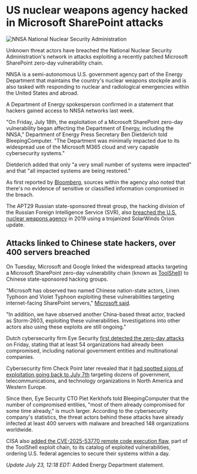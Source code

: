 # US nuclear weapons agency hacked in Microsoft SharePoint attacks

![NNSA National Nuclear Security Administration](https://www.bleepstatic.com/content/hl-images/2025/07/23/NNSA.jpg)

Unknown threat actors have breached the National Nuclear Security Administration's network in attacks exploiting a recently patched Microsoft SharePoint zero-day vulnerability chain.

NNSA is a semi-autonomous U.S. government agency part of the Energy Department that maintains the country's nuclear weapons stockpile and is also tasked with responding to nuclear and radiological emergencies within the United States and abroad.

A Department of Energy spokesperson confirmed in a statement that hackers gained access to NNSA networks last week.

"On Friday, July 18th, the exploitation of a Microsoft SharePoint zero-day vulnerability began affecting the Department of Energy, including the NNSA," Department of Energy Press Secretary Ben Dietderich told BleepingComputer. "The Department was minimally impacted due to its widespread use of the Microsoft M365 cloud and very capable cybersecurity systems."

Dietderich added that only "a very small number of systems were impacted" and that "all impacted systems are being restored."

As first reported by [Bloomberg](http://www.bloomberg.com/news/articles/2025-07-23/us-nuclear-weapons-agency-breached-in-microsoft-sharepoint-hack), sources within the agency also noted that there's no evidence of sensitive or classified information compromised in the breach.

The APT29 Russian state-sponsored threat group, the hacking division of the Russian Foreign Intelligence Service (SVR), also [breached the U.S. nuclear weapons agency](https://www.bleepingcomputer.com/news/security/solarwinds-hackers-breach-us-nuclear-weapons-agency/) in 2019 using a trojanized SolarWinds Orion update.

## Attacks linked to Chinese state hackers, over 400 servers breached

On Tuesday, Microsoft and Google linked the widespread attacks targeting a Microsoft SharePoint zero-day vulnerability chain (known as [ToolShell](https://www.bleepingcomputer.com/tag/toolshell/)) to Chinese state-sponsored hacking groups.

"Microsoft has observed two named Chinese nation-state actors, Linen Typhoon and Violet Typhoon exploiting these vulnerabilities targeting internet-facing SharePoint servers," [Microsoft said](https://www.bleepingcomputer.com/news/security/microsoft-sharepoint-toolshell-attacks-linked-to-chinese-hackers/).

"In addition, we have observed another China-based threat actor, tracked as Storm-2603, exploiting these vulnerabilities. Investigations into other actors also using these exploits are still ongoing."

Dutch cybersecurity firm Eye Security [first detected the zero-day attacks](https://www.bleepingcomputer.com/news/microsoft/microsoft-sharepoint-zero-day-exploited-in-rce-attacks-no-patch-available/) on Friday, stating that at least 54 organizations had already been compromised, including national government entities and multinational companies.

Cybersecurity firm Check Point later revealed that it [had spotted signs of exploitation going back to July 7th](https://blog.checkpoint.com/research/sharepoint-zero-day-cve-2025-53770-actively-exploited-what-security-teams-need-to-know/) targeting dozens of government, telecommunications, and technology organizations in North America and Western Europe.

Since then, Eye Security CTO Piet Kerkhofs told BleepingComputer that the number of compromised entities, "most of them already compromised for some time already," is much larger. According to the cybersecurity company's statistics, the threat actors behind these attacks have already infected at least 400 servers with malware and breached 148 organizations worldwide.

CISA also [added the CVE-2025-53770 remote code execution flaw](https://www.cisa.gov/news-events/alerts/2025/07/20/microsoft-releases-guidance-exploitation-sharepoint-vulnerability-cve-2025-53770), part of the ToolShell exploit chain, to its catalog of exploited vulnerabilities, ordering U.S. federal agencies to secure their systems within a day.

_Update July 23, 12:18 EDT:_ Added Energy Department statement.